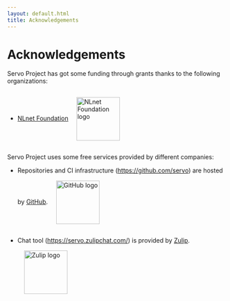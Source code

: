 ```yaml
---
layout: default.html
title: Acknowledgements
---
```


# Acknowledgements

Servo Project has got some funding through grants thanks to the following organizations:
* [NLnet Foundation](https://nlnet.nl/project/Servo/)
  <img src="{{ '/img/nlnet-logo.png' | url}}" alt="NLnet Foundation logo" style="vertical-align: middle; margin: 15px; width: 100px;" />

Servo Project uses some free services provided by different companies:

* Repositories and CI infrastructure (<https://github.com/servo>) are hosted by [GitHub](https://github.com/).
  <img src="{{ '/img/github-logo.png' | url}}" alt="GitHub logo" style="vertical-align: middle; margin: 15px; width: 100px;" />

* Chat tool (<https://servo.zulipchat.com/>) is provided by [Zulip](https://zulip.com/).
  <img src="{{ '/img/zulip-logo.png' | url}}" alt="Zulip logo" style="vertical-align: middle; margin: 15px; width: 100px;" />


